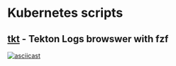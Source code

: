 # Kubernetes scripts

## [tkt](tkt) - Tekton Logs browswer with fzf

[![asciicast](https://asciinema.org/a/ipy3eU0ClmB54bMIWVG0NpNiI.svg)](https://asciinema.org/a/ipy3eU0ClmB54bMIWVG0NpNiI)
